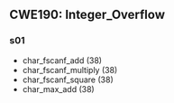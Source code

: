 ## CWE190: Integer_Overflow

### s01
- char_fscanf_add  (38)
- char_fscanf_multiply (38)
- char_fscanf_square (38)
- char_max_add (38)
